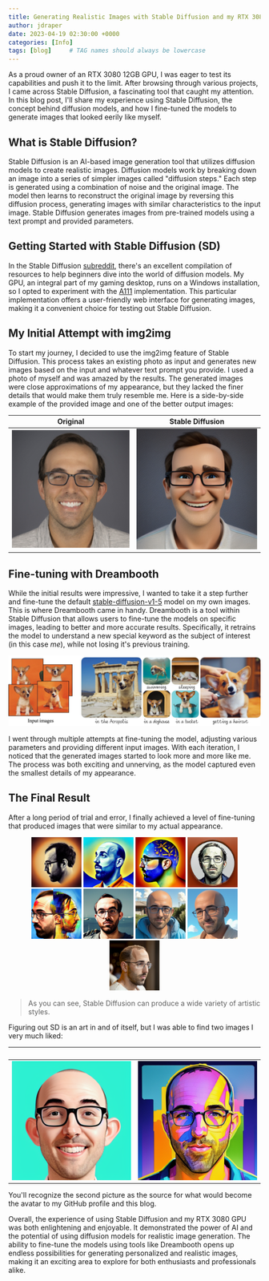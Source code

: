 ```yaml
---
title: Generating Realistic Images with Stable Diffusion and my RTX 3080
author: jdraper
date: 2023-04-19 02:30:00 +0000
categories: [Info]
tags: [blog]     # TAG names should always be lowercase
---
```


As a proud owner of an RTX 3080 12GB GPU, I was eager to test its capabilities and push it to the limit. After browsing through various projects, I came across Stable Diffusion, a fascinating tool that caught my attention. In this blog post, I'll share my experience using Stable Diffusion, the concept behind diffusion models, and how I fine-tuned the models to generate images that looked eerily like myself.

## What is Stable Diffusion?

Stable Diffusion is an AI-based image generation tool that utilizes diffusion models to create realistic images. Diffusion models work by breaking down an image into a series of simpler images called "diffusion steps." Each step is generated using a combination of noise and the original image. The model then learns to reconstruct the original image by reversing this diffusion process, generating images with similar characteristics to the input image. Stable Diffusion generates images from pre-trained models using a text prompt and provided parameters.

## Getting Started with Stable Diffusion (SD)

In the Stable Diffusion [subreddit](https://www.reddit.com/r/sdforall/wiki/local/), there's an excellent compilation of resources to help beginners dive into the world of diffusion models. My GPU, an integral part of my gaming desktop, runs on a Windows installation, so I opted to experiment with the [A111](https://github.com/AUTOMATIC1111/stable-diffusion-webui) implementation. This particular implementation offers a user-friendly web interface for generating images, making it a convenient choice for testing out Stable Diffusion.

## My Initial Attempt with img2img
To start my journey, I decided to use the img2img feature of Stable Diffusion. This process takes an existing photo as input and generates new images based on the input and whatever text prompt you provide. I used a photo of myself and was amazed by the results. The generated images were close approximations of my appearance, but they lacked the finer details that would make them truly resemble me. Here is a side-by-side example of the provided image and one of the better output images:


Original            |  Stable Diffusion
:-------------------------:|:-------------------------:
![](/assets/img/posts/2023-04-18-generating-realistic-images-with-stable-diffusion/og-512.jpg)  |  ![](/assets/img/posts/2023-04-18-generating-realistic-images-with-stable-diffusion/00109-2219306658.png)

## Fine-tuning with Dreambooth

While the initial results were impressive, I wanted to take it a step further and fine-tune the default [stable-diffusion-v1-5](https://huggingface.co/runwayml/stable-diffusion-v1-5) model on my own images. This is where Dreambooth came in handy. Dreambooth is a tool within Stable Diffusion that allows users to fine-tune the models on specific images, leading to better and more accurate results. Specifically, it retrains the model to understand a new special keyword as the subject of interest (in this case _me_), while not losing it's previous training.

![](/assets/img/posts/2023-04-18-generating-realistic-images-with-stable-diffusion/teaser_static.jpg)

I went through multiple attempts at fine-tuning the model, adjusting various parameters and providing different input images. With each iteration, I noticed that the generated images started to look more and more like me. The process was both exciting and unnerving, as the model captured even the smallest details of my appearance.

## The Final Result

After a long period of trial and error, I finally achieved a level of fine-tuning that produced images that were similar to my actual appearance.

<p align="middle">
  <img src="../assets/img/posts/2023-04-18-generating-realistic-images-with-stable-diffusion/00730-1337075712.png" width="100" />
  <img src="../assets/img/posts/2023-04-18-generating-realistic-images-with-stable-diffusion/00757-1853873556.png" width="100" /> 
  <img src="../assets/img/posts/2023-04-18-generating-realistic-images-with-stable-diffusion/00800-1086788804.png" width="100" />
  <img src="../assets/img/posts/2023-04-18-generating-realistic-images-with-stable-diffusion/00817-1086788804.png" width="100" />
  <img src="../assets/img/posts/2023-04-18-generating-realistic-images-with-stable-diffusion/00844-1069006198.png" width="100" />
  <img src="../assets/img/posts/2023-04-18-generating-realistic-images-with-stable-diffusion/00881-2372777035.png" width="100" />
  <img src="../assets/img/posts/2023-04-18-generating-realistic-images-with-stable-diffusion/00933-1207990941.png" width="100" />
  <img src="../assets/img/posts/2023-04-18-generating-realistic-images-with-stable-diffusion/00940-258243538.png" width="100" />
  <img src="../assets/img/posts/2023-04-18-generating-realistic-images-with-stable-diffusion/00976-2139256404.png" width="100" />
</p>

> As you can see, Stable Diffusion can produce a wide variety of artistic styles.

Figuring out SD is an art in and of itself, but I was able to find two images I very much liked:


⠀            |  ⠀
:-------------------------:|:-------------------------:
![](/assets/img/posts/2023-04-18-generating-realistic-images-with-stable-diffusion/00031-1624942576.png)  |  ![](/assets/img/posts/2023-04-18-generating-realistic-images-with-stable-diffusion/00890-3720429673.png)

You'll recognize the second picture as the source for what would become the avatar to my GitHub profile and this blog.

Overall, the experience of using Stable Diffusion and my RTX 3080 GPU was both enlightening and enjoyable. It demonstrated the power of AI and the potential of using diffusion models for realistic image generation. The ability to fine-tune the models using tools like Dreambooth opens up endless possibilities for generating personalized and realistic images, making it an exciting area to explore for both enthusiasts and professionals alike.

